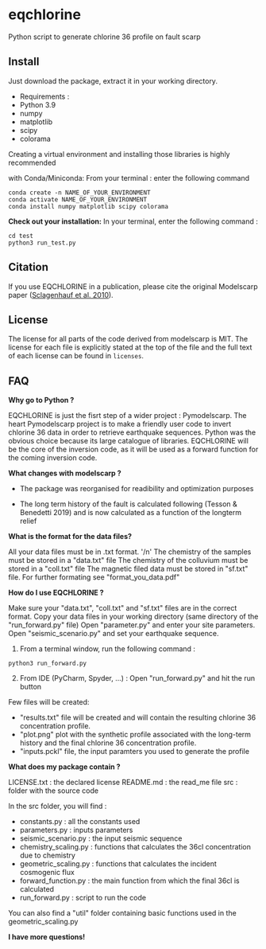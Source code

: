 # eqchlorine
Python script to generate chlorine 36 profile on fault scarp

Install
-------
Just download the package, extract it in your working directory.
- Requirements :
- Python 3.9
- numpy
- matplotlib
- scipy
- colorama

Creating a virtual environment and installing those libraries is highly recommended

with Conda/Miniconda: 
From your terminal : enter the following command

```
conda create -n NAME_OF_YOUR_ENVIRONMENT
conda activate NAME_OF_YOUR_ENVIRONMENT
conda install numpy matplotlib scipy colorama
```
**Check out your installation:**
In your terminal, enter the following command :
```
cd test
python3 run_test.py
```

Citation
--------

If you use EQCHLORINE in a publication, please cite the original Modelscarp paper ([Sclagenhauf et al.
2010](https://doi.org/10.1111/j.1365-246X.2010.04622.x)).


License
-------

The license for all parts of the code derived from modelscarp is
MIT. The license for each file is explicitly stated at
the top of the file and the full text of each license can be found in
`licenses`.


FAQ
---

**Why go to Python ?**

EQCHLORINE is just the fisrt step of a wider project : Pymodelscarp. The heart Pymodelscarp project
is to make a friendly user code to invert chlorine 36 data in order to retrieve earthquake sequences. Python was the obvious 
choice because its large catalogue of libraries.
EQCHLORINE will be the core of the inversion code, as it will be used as a forward function
for the coming inversion code.


**What changes with modelscarp ?**

- The package was reorganised for readibility and optimization purposes

- The long term history of the fault is calculated following (Tesson & Benedetti 2019)
and is now calculated as a function of the longterm relief

**What is the format for the data files?**

All your data files must be in .txt format. '/n'
The chemistry of the samples must be stored in a "data.txt" file
The chemistry of the colluvium must be stored in a "coll.txt" file
The magnetic filed data must be stored in "sf.txt" file.
For further formating see "format_you_data.pdf"

**How do I use EQCHLORINE ?**

Make sure your "data.txt", "coll.txt" and "sf.txt" files are in the correct format.
Copy your data files in your working directory (same directory of the "run_forward.py" file)
Open "parameter.py" and enter your site parameters.
Open "seismic_scenario.py" and set your earthquake sequence.

1) From a terminal window, run the following command :

```
python3 run_forward.py
```

2) From IDE (PyCharm, Spyder, ...) :
Open "run_forward.py" and hit the run button

Few files will be created:
- "results.txt" file will be created and will contain the resulting chlorine 36 concentration profile.
- "plot.png" plot with the synthetic profile associated with the long-term history and the final chlorine 36 concentration profile.
- "inputs.pckl" file, the input paramters you used to generate the profile

**What does my package contain ?**

LICENSE.txt : the declared license
README.md : the read_me file
src : folder with the source code 

In the src folder, you will find :

- constants.py : all the constants used
- parameters.py : inputs parameters
- seismic_scenario.py : the input seismic sequence
- chemistry_scaling.py : functions that calculates the 36cl concentration due to chemistry
- geometric_scaling.py : functions that calculates the incident cosmogenic flux
- forward_function.py : the main function from which the final 36cl is calculated
- run_forward.py : script to run the code

You can also find a "util" folder containing basic functions used in the geometric_scaling.py

**I have more questions!**
